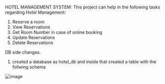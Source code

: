 HOTEL MANAGEMENT SYSTEM:
This project can help in the following tasks regarding Hotel Management:
1. Reserve a room
2. View Reservations
3. Get Room Number in case of online booking
4. Update Reservations
5. Delete Reservations


DB side changes.
1. created a database as hotel_db
and inside that created a table with the follwing schema

![image](https://github.com/user-attachments/assets/2ed74305-92d6-4f73-8799-eee9f241e5c8)
